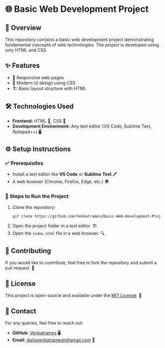 # 🌐 Basic Web Development Project

## 📌 Overview
This repository contains a basic web development project demonstrating fundamental concepts of web technologies. The project is developed using only HTML and CSS.

## ✨ Features
- 📱 Responsive web pages
- 🎨 Modern UI design using CSS
- 🏗️ Basic layout structure with HTML

## 🛠 Technologies Used
- **Frontend:** HTML 📝, CSS 🎨
- **Development Environment:** Any text editor (VS Code, Sublime Text, Notepad++) 🖥️

## ⚙️ Setup Instructions
### ✅ Prerequisites
- Install a text editor like **VS Code** or **Sublime Text** 🖊️
- A web browser (Chrome, Firefox, Edge, etc.) 🌍

### 🚀 Steps to Run the Project
1. Clone the repository:
   ```sh
   git clone https://github.com/Venkatrames/Basic-Web-Development-Project.git
   ```
2. Open the project folder in a text editor. 🏗️
3. Open the `index.html` file in a web browser. 🔍

## 🤝 Contributing
If you would like to contribute, feel free to fork the repository and submit a pull request. 🚀

## 📜 License
This project is open-source and available under the [MIT License](LICENSE). 📄

## 📧 Contact
For any queries, feel free to reach out:
- **GitHub:** [Venkatrames](https://github.com/Venkatrames) 🖥️
- **Email:** darlavenkatramesh@gmail.com 📩


